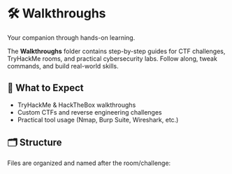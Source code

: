 # 🛠️ Walkthroughs

Your companion through hands-on learning.

The **Walkthroughs** folder contains step-by-step guides for CTF challenges, TryHackMe rooms, and practical cybersecurity labs. Follow along, tweak commands, and build real-world skills.

## 🧭 What to Expect
- TryHackMe & HackTheBox walkthroughs
- Custom CTFs and reverse engineering challenges
- Practical tool usage (Nmap, Burp Suite, Wireshark, etc.)

## 🗂️ Structure
Files are organized and named after the room/challenge:

